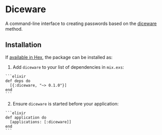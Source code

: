 # Diceware

A command-line interface to creating passwords based on the [diceware](http://www.diceware.com) method.

## Installation

If [available in Hex](https://hex.pm/docs/publish), the package can be installed as:

  1. Add `diceware` to your list of dependencies in `mix.exs`:

    ```elixir
    def deps do
      [{:diceware, "~> 0.1.0"}]
    end
    ```

  2. Ensure `diceware` is started before your application:

    ```elixir
    def application do
      [applications: [:diceware]]
    end
    ```
